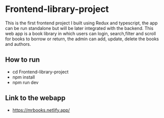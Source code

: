 # Frontend-library-project
This is the first frontend project I built using Redux and typescript, the app can be run standalone but will be later integrated with the backend. This web app is a book library in which users can login, search,filter and scroll for books to borrow or return, the admin can add, update, delete the books and authors. 

## How to run
- cd Frontend-library-project
- npm install
- npm run dev


## Link to the webapp
- https://mrbooks.netlify.app/
